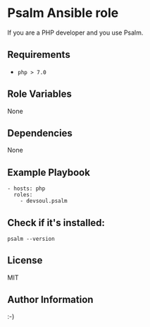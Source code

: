 Psalm Ansible role
=========

If you are a PHP developer and you use Psalm.

Requirements
------------
  - `php > 7.0` 

Role Variables
--------------
None

Dependencies
------------
None

Example Playbook
----------------
    - hosts: php
      roles:
        - devsoul.psalm

Check if it's installed:
------
    psalm --version

License
-------
MIT

Author Information
------------------

:-)
